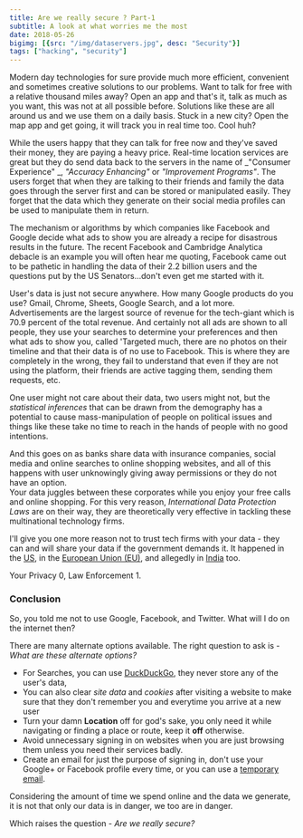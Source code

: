 ```yaml
---
title: Are we really secure ? Part-1 
subtitle: A look at what worries me the most
date: 2018-05-26
bigimg: [{src: "/img/dataservers.jpg", desc: "Security"}]
tags: ["hacking", "security"]
---
```


Modern day technologies for sure provide much more efficient, convenient and sometimes creative solutions to our problems. Want to talk for free with a relative thousand miles away? Open an app and that's it, talk as much as you want, this was not at all possible before. Solutions like these are all around us and we use them on a daily basis. Stuck in a new city? Open the map app and get going, it will track you in real time too. Cool huh?

While the users happy that they can talk for free now and they've saved their money, they are paying a heavy price. Real-time location services are great but they do send data back to the servers in the name of _"Consumer Experience" _, _"Accuracy Enhancing"_ or _"Improvement Programs"_. The users forget that when they are talking to their friends and family the data goes through the server first and can be stored or manipulated easily. They forget that the data which they generate on their social media profiles can be used to manipulate them in return.

The mechanism or algorithms by which companies like Facebook and Google decide what ads to show you are already a recipe for disastrous results in the future.
The recent Facebook and Cambridge Analytica debacle is an example you will often hear me quoting, Facebook came out to be pathetic in handling the data of their 2.2 billion users and the questions put by the US Senators...don't even get me started with it.

User's data is just not secure anywhere. How many Google products do you use? Gmail, Chrome, Sheets, Google Search, and a lot more. Advertisements are the largest source of revenue for the tech-giant which is 70.9 percent of the total revenue. And certainly not all ads are shown to all people, they use your searches to determine your preferences and then what ads to show you, called 'Targeted much, there are no photos on their timeline and that their data is of no use to Facebook. This is where they are completely in the wrong, they fail to understand that even if they are not using the platform, their friends are active tagging them, sending them requests, etc.

One user might not care about their data, two users might not, but the _statistical inferences_ that can be drawn from the demography has a potential to cause mass-manipulation of people on political issues and things like these take no time to reach in the hands of people with no good intentions.

And this goes on as banks share data with insurance companies, social media and online searches to online shopping websites, and all of this happens with user unknowingly giving away permissions or they do not have an option.  
Your data juggles between these corporates while you enjoy your free calls and online shopping.
For this very reason, _International Data Protection Laws_ are on their way, they are theoretically very effective in tackling these multinational technology firms.

I'll give you one more reason not to trust tech firms with your data - they can and will share your data if the government demands it.
It happened in the [US](https://www.technologyreview.com/s/603709/hand-over-the-data), in the [European Union (EU)](https://eandt.theiet.org/content/articles/2018/04/tech-companies-may-be-forced-to-hand-over-user-data-under-new-eu-rules), and allegedly in [India](https://www.nationalheraldindia.com/india/has-paytm-violated-the-information-technology-act) too.

Your Privacy 0, Law Enforcement 1.

### Conclusion
So, you told me not to use Google, Facebook, and Twitter. What will I do on the internet then?

There are many alternate options available.
The right question to ask is - _What are these alternate options?_ 

* For Searches, you can use [DuckDuckGo](https://www.duckduckgo.com), they never store any of the user's data,
* You can also clear _site data_ and _cookies_ after visiting a website to make sure that they don't remember you and everytime you arrive at a new user
* Turn your damn **Location** off for god's sake, you only need it while navigating or finding a place or route, keep it **off** otherwise.
* Avoid unnecessary signing in on websites when you are just browsing them unless you need their services badly.
* Create an email for just the purpose of signing in, don't use your Google+ or Facebook profile every time, or you can use a [temporary email](https://www.10minutemail.com). 

Considering the amount of time we spend online and the data we generate, it is not that only our data is in danger, we too are in danger.

Which raises the question - _Are we really secure?_ 